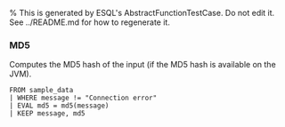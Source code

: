 % This is generated by ESQL's AbstractFunctionTestCase. Do not edit it. See ../README.md for how to regenerate it.

### MD5
Computes the MD5 hash of the input (if the MD5 hash is available on the JVM).

```esql
FROM sample_data
| WHERE message != "Connection error"
| EVAL md5 = md5(message)
| KEEP message, md5
```
